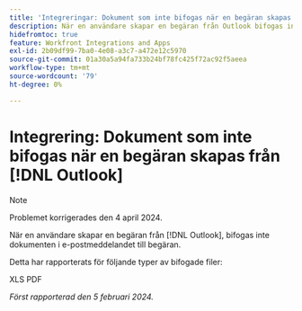 ```yaml
---
title: 'Integreringar: Dokument som inte bifogas när en begäran skapas från Outlook'
description: När en användare skapar en begäran från Outlook bifogas inte dokumenten i e-postmeddelandet till begäran.
hidefromtoc: true
feature: Workfront Integrations and Apps
exl-id: 2b09df99-7ba0-4e08-a3c7-a472e12c5970
source-git-commit: 01a30a5a94fa733b24bf78fc425f72ac92f5aeea
workflow-type: tm+mt
source-wordcount: '79'
ht-degree: 0%

---
```


# Integrering: Dokument som inte bifogas när en begäran skapas från [!DNL Outlook]

>[!NOTE]
>
>Problemet korrigerades den 4 april 2024.

När en användare skapar en begäran från [!DNL Outlook], bifogas inte dokumenten i e-postmeddelandet till begäran.

Detta har rapporterats för följande typer av bifogade filer:

XLS PDF

_Först rapporterad den 5 februari 2024._

